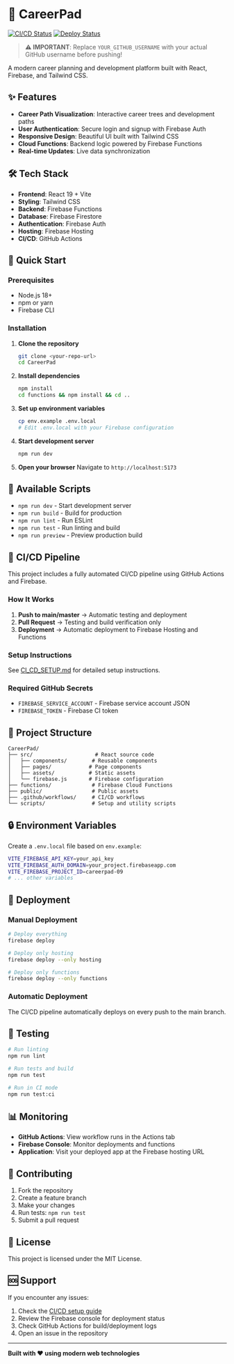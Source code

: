 # 🚀 CareerPad

[![CI/CD Status](https://github.com/YOUR_GITHUB_USERNAME/CareerPad/workflows/Status%20Check/badge.svg)](https://github.com/YOUR_GITHUB_USERNAME/CareerPad/actions)
[![Deploy Status](https://github.com/YOUR_GITHUB_USERNAME/CareerPad/workflows/Deploy%20to%20Firebase/badge.svg)](https://github.com/YOUR_GITHUB_USERNAME/CareerPad/actions)

> **⚠️ IMPORTANT**: Replace `YOUR_GITHUB_USERNAME` with your actual GitHub username before pushing!

A modern career planning and development platform built with React, Firebase, and Tailwind CSS.

## ✨ Features

- **Career Path Visualization**: Interactive career trees and development paths
- **User Authentication**: Secure login and signup with Firebase Auth
- **Responsive Design**: Beautiful UI built with Tailwind CSS
- **Cloud Functions**: Backend logic powered by Firebase Functions
- **Real-time Updates**: Live data synchronization

## 🛠️ Tech Stack

- **Frontend**: React 19 + Vite
- **Styling**: Tailwind CSS
- **Backend**: Firebase Functions
- **Database**: Firebase Firestore
- **Authentication**: Firebase Auth
- **Hosting**: Firebase Hosting
- **CI/CD**: GitHub Actions

## 🚀 Quick Start

### Prerequisites

- Node.js 18+
- npm or yarn
- Firebase CLI

### Installation

1. **Clone the repository**
   ```bash
   git clone <your-repo-url>
   cd CareerPad
   ```

2. **Install dependencies**
   ```bash
   npm install
   cd functions && npm install && cd ..
   ```

3. **Set up environment variables**
   ```bash
   cp env.example .env.local
   # Edit .env.local with your Firebase configuration
   ```

4. **Start development server**
   ```bash
   npm run dev
   ```

5. **Open your browser**
   Navigate to `http://localhost:5173`

## 🔧 Available Scripts

- `npm run dev` - Start development server
- `npm run build` - Build for production
- `npm run lint` - Run ESLint
- `npm run test` - Run linting and build
- `npm run preview` - Preview production build

## 🚀 CI/CD Pipeline

This project includes a fully automated CI/CD pipeline using GitHub Actions and Firebase.

### How It Works

1. **Push to main/master** → Automatic testing and deployment
2. **Pull Request** → Testing and build verification only
3. **Deployment** → Automatic deployment to Firebase Hosting and Functions

### Setup Instructions

See [CI_CD_SETUP.md](./CI_CD_SETUP.md) for detailed setup instructions.

### Required GitHub Secrets

- `FIREBASE_SERVICE_ACCOUNT` - Firebase service account JSON
- `FIREBASE_TOKEN` - Firebase CI token

## 📁 Project Structure

```
CareerPad/
├── src/                    # React source code
│   ├── components/        # Reusable components
│   ├── pages/            # Page components
│   ├── assets/           # Static assets
│   └── firebase.js       # Firebase configuration
├── functions/             # Firebase Cloud Functions
├── public/                # Public assets
├── .github/workflows/     # CI/CD workflows
└── scripts/               # Setup and utility scripts
```

## 🔒 Environment Variables

Create a `.env.local` file based on `env.example`:

```bash
VITE_FIREBASE_API_KEY=your_api_key
VITE_FIREBASE_AUTH_DOMAIN=your_project.firebaseapp.com
VITE_FIREBASE_PROJECT_ID=careerpad-09
# ... other variables
```

## 🚀 Deployment

### Manual Deployment

```bash
# Deploy everything
firebase deploy

# Deploy only hosting
firebase deploy --only hosting

# Deploy only functions
firebase deploy --only functions
```

### Automatic Deployment

The CI/CD pipeline automatically deploys on every push to the main branch.

## 🧪 Testing

```bash
# Run linting
npm run lint

# Run tests and build
npm run test

# Run in CI mode
npm run test:ci
```

## 📊 Monitoring

- **GitHub Actions**: View workflow runs in the Actions tab
- **Firebase Console**: Monitor deployments and functions
- **Application**: Visit your deployed app at the Firebase hosting URL

## 🤝 Contributing

1. Fork the repository
2. Create a feature branch
3. Make your changes
4. Run tests: `npm run test`
5. Submit a pull request

## 📝 License

This project is licensed under the MIT License.

## 🆘 Support

If you encounter any issues:

1. Check the [CI/CD setup guide](./CI_CD_SETUP.md)
2. Review the Firebase console for deployment status
3. Check GitHub Actions for build/deployment logs
4. Open an issue in the repository

---

**Built with ❤️ using modern web technologies**
